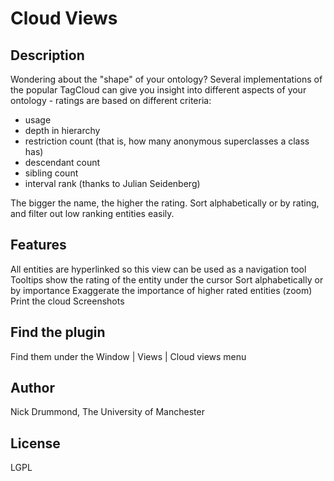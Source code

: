 # Cloud Views
## Description
Wondering about the "shape" of your ontology? Several implementations of the popular TagCloud can give you insight into different aspects of your ontology - ratings are based on different criteria:

- usage
- depth in hierarchy
- restriction count (that is, how many anonymous superclasses a class has)
- descendant count
- sibling count
- interval rank (thanks to Julian Seidenberg)

The bigger the name, the higher the rating. Sort alphabetically or by rating, and filter out low ranking entities easily.

## Features
All entities are hyperlinked so this view can be used as a navigation tool
Tooltips show the rating of the entity under the cursor
Sort alphabetically or by importance
Exaggerate the importance of higher rated entities (zoom)
Print the cloud
Screenshots


## Find the plugin
Find them under the Window | Views | Cloud views menu

## Author
Nick Drummond, The University of Manchester

## License
LGPL
